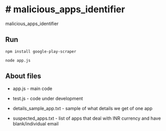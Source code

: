 # # malicious_apps_identifier

malicious_apps_identifier

## Run

```
npm install google-play-scraper
```

    node app.js

## About files

 - app.js - main code

 - test.js - code under development

 - details_sample_app.txt - sample of what details we get of one app
 
 - suspected_apps.txt - list of apps that deal with INR currency and
   have blank/individual email

